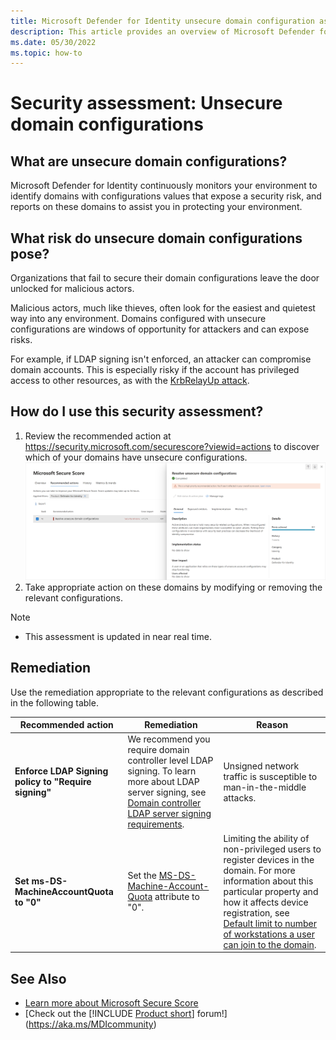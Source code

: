 ```yaml
---
title: Microsoft Defender for Identity unsecure domain configuration assessments
description: This article provides an overview of Microsoft Defender for Identity's entities with unsecure domain configurations identity security posture assessment report.
ms.date: 05/30/2022
ms.topic: how-to
---
```


# Security assessment: Unsecure domain configurations

## What are unsecure domain configurations?

Microsoft Defender for Identity continuously monitors your environment to identify domains with configurations values that expose a security risk, and reports on these domains to assist you in protecting your environment.

## What risk do unsecure domain configurations pose?

Organizations that fail to secure their domain configurations leave the door unlocked for malicious actors.

Malicious actors, much like thieves, often look for the easiest and quietest way into any environment. Domains configured with unsecure configurations are windows of opportunity for attackers and can expose risks.

For example, if LDAP signing isn't enforced, an attacker can compromise domain accounts. This is especially risky if the account has privileged access to other resources, as with the [KrbRelayUp attack](https://www.microsoft.com/security/blog/2022/05/25/detecting-and-preventing-privilege-escalation-attacks-leveraging-kerberos-relaying-krbrelayup/).

## How do I use this security assessment?

1. Review the recommended action at <https://security.microsoft.com/securescore?viewid=actions> to discover which of your domains have unsecure configurations.
    ![Review top impacted entities and create an action plan.](media/unsecure-domain-configurations.png)
1. Take appropriate action on these domains by modifying or removing the relevant configurations.

> [!NOTE]
>
> - This assessment is updated in near real time.

## Remediation

Use the remediation appropriate to the relevant configurations as described in the following table.

| Recommended action | Remediation | Reason |
| --- | --- | --- |
|**Enforce LDAP Signing policy to "Require signing"** | We recommend you require domain controller level LDAP signing. To learn more about LDAP server signing, see [Domain controller LDAP server signing requirements](/windows/security/threat-protection/security-policy-settings/domain-controller-ldap-server-signing-requirements). | Unsigned network traffic is susceptible to man-in-the-middle attacks.
| **Set ms-DS-MachineAccountQuota to "0"**             | Set the [MS-DS-Machine-Account-Quota](/windows/win32/adschema/a-ms-ds-machineaccountquota) attribute to "0". | Limiting the ability of non-privileged users to register devices in the domain. For more information about this particular property and how it affects device registration, see [Default limit to number of workstations a user can join to the domain](/troubleshoot/windows-server/identity/default-workstation-numbers-join-domain). |

## See Also

- [Learn more about Microsoft Secure Score](/microsoft-365/security/defender/microsoft-secure-score)
- [Check out the [!INCLUDE [Product short](includes/product-short.md)] forum!](<https://aka.ms/MDIcommunity>)
